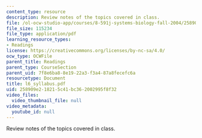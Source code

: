```yaml
---
content_type: resource
description: Review notes of the topics covered in class.
file: /ol-ocw-studio-app/courses/8-591j-systems-biology-fall-2004/258909e218215c41bc362002995f8f32_l6_syllabus.pdf
file_size: 115234
file_type: application/pdf
learning_resource_types:
- Readings
license: https://creativecommons.org/licenses/by-nc-sa/4.0/
ocw_type: OCWFile
parent_title: Readings
parent_type: CourseSection
parent_uid: 7f8e6ba8-8e19-22a3-f3a4-87a8fecefc6a
resourcetype: Document
title: l6_syllabus.pdf
uid: 258909e2-1821-5c41-bc36-2002995f8f32
video_files:
  video_thumbnail_file: null
video_metadata:
  youtube_id: null
---
```

Review notes of the topics covered in class.